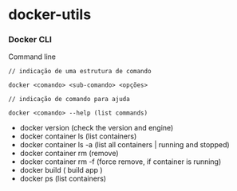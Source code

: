 # docker-utils

### Docker CLI

Command line

```
// indicação de uma estrutura de comando

docker <comando> <sub-comando> <opções>
```

```
// indicação de comando para ajuda

docker <comando> --help (list commands)
```

- docker version (check the version and engine)
- docker container ls (list containers)
- docker container ls -a (list all containers | running and stopped)
- docker container rm (remove)
- docker container rm -f (force remove, if container is running)
- docker build ( build app )
- docker ps (list containers)